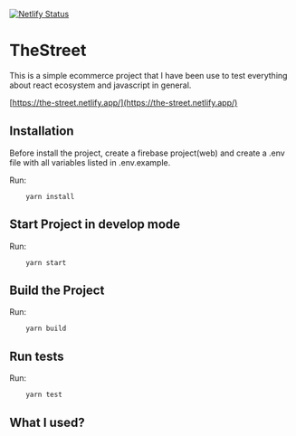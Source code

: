 [![Netlify Status](https://api.netlify.com/api/v1/badges/e816c5fb-2629-4d06-82fe-fd4217cfd941/deploy-status)](https://app.netlify.com/sites/the-street/deploys)

# TheStreet

This is a simple ecommerce project that I have been use to test everything about react ecosystem and javascript in general.

[https://the-street.netlify.app/](https://the-street.netlify.app/)

## Installation

Before install the project, create a firebase project(web) and create a .env file with all variables listed in .env.example.

Run:
```
    yarn install
```

## Start Project in develop mode

Run:
```
    yarn start
```

## Build the Project
Run:
```
    yarn build
```

## Run tests
Run:
```
    yarn test
```

## What I used?